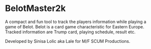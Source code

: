 # BelotMaster2k

A compact and fun tool to track the players information while playing a game of Belot.
Belot is a card game characteristic for Eastern Europe.
Tracked information are Trump card, playing schedule, result etc.

Developed by Sinisa Lolic aka Lale for M/F SCUM Productions.
